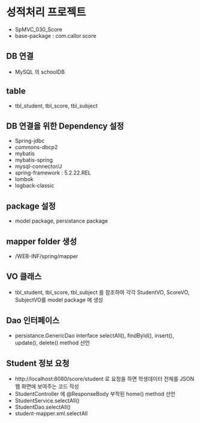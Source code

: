 # 성적처리 프로젝트
* SpMVC_030_Score
* base-package : com.callor.score

## DB 연결
* MySQL 의 schoolDB
## table
* tbl_student, tbl_score, tbl_subject

## DB 연결을 위한 Dependency 설정
* Spring-jdbc
* commons-dbcp2
* mybatis
* mybatis-spring
* mysql-connector/J
* spring-framework : 5.2.22.REL
* lombok
* logback-classic

## package 설정
* model package, persistance package

## mapper folder 생성
* /WEB-INF/spring/mapper

## VO 클래스
* tbl_student, tbl_score, tbl_subject 를 참조하여 각각
StudentVO, ScoreVO, SubjectVO를 model package 에 생성

## Dao 인터페이스
* persistance.GenericDao interface
selectAll(), findById(), insert(), update(), delete() method 선언

## Student 정보 요청
* http://localhost:8080/score/student 로 요청을 하면 학생데이터 전체를
JSON 웹 화면에 보여주는 코드 작성
* StudentController 에 @ResponseBody 부착된 home() method 선언
* StudentService.selectAll()
* StudentDao.selectAll()
* student-mapper.xml.selectAll